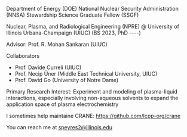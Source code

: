 <!---
smpeyres/smpeyres is a ✨ special ✨ repository because its `README.md` (this file) appears on your GitHub profile.
You can click the Preview link to take a look at your changes.
--->

Department of Energy (DOE) National Nuclear Security Administration (NNSA) Stewardship Science Graduate Fellow (SSGF)

Nuclear, Plasma, and Radiological Engineering (NPRE) @ University of Illinois Urbana-Champaign (UIUC)
(BS 2023, PhD ----)

Advisor: Prof. R. Mohan Sankaran (UIUC)

Collaborators
* Prof. Davide Curreli (UIUC)
* Prof. Necip Üner (Middle East Technical University, UIUC)
* Prof. David Go (University of Notre Dame)

Primary Research Interest: Experiment and modeling of plasma-liquid interactions, especially involving non-aqueous solvents to expand the application space of plasma electrochemistry

I sometimes help maintaine CRANE: https://github.com/lcpp-org/crane

You can reach me at speyres2@illinois.edu

